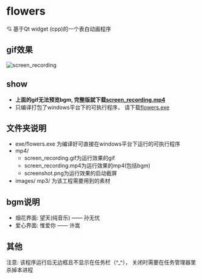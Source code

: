 # flowers
:cupid: 基于Qt widget (cpp)的一个表白动画程序

## gif效果  

![screen_recording](./screenshot/screen_recording.gif)

## show
- **上面的gif无法预览bgm, 完整版就下载[screen_recording.mp4](https://github.com/IfanTsai/flowers/blob/master/screenshot/screen_recording.mp4)**
- 只编译打包了windows平台下的可执行程序， 请下载[flowers.exe](https://github.com/IfanTsai/flowers/blob/master/exe/flowers.exe)

## 文件夹说明
- exe/flowers.exe 为编译好可直接在windows平台下运行的可执行程序
- mp4/
  - screen_recording.gif为运行效果的gif
  - screen_recording.mp4为运行效果的mp4(包括bgm)
  - screenshot.png为运行效果的启动截屏
- images/ mp3/ 为该工程需要用到的素材

## bgm说明
- 烟花界面: 望天(纯音乐) —— 孙无忧
- 爱心界面: 惟爱你 —— 许嵩

## 其他
注意: 该程序运行后无边框且不显示在任务栏（^_^）， 关闭时需要在任务管理器里杀掉本进程